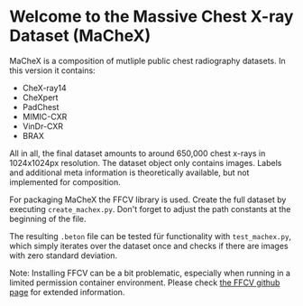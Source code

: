 # Welcome to the Massive Chest X-ray Dataset (MaCheX)

MaCheX is a composition of mutliple public chest radiography datasets. In this version it contains:

- CheX-ray14
- CheXpert
- PadChest
- MIMIC-CXR
- VinDr-CXR
- BRAX

All in all, the final dataset amounts to around 650,000 chest x-rays in 1024x1024px resolution.
The dataset object only contains images. Labels and additional meta information is theoretically available, but not implemented for composition.

For packaging MaCheX the FFCV library is used.
Create the full dataset by executing `create_machex.py`. Don't forget to adjust the path constants at the beginning of the file.

The resulting `.beton` file can be tested für functionality with `test_machex.py`, which simply iterates over the dataset once and checks if there are images with zero standard deviation.

Note: Installing FFCV can be a bit problematic, especially when running in a limited permission container environment. Please check [the FFCV github page](https://github.com/libffcv/ffcv) for extended information.
